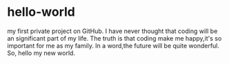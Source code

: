 # hello-world
my first private project on GitHub.
I have never thought that coding will be an significant part of my life.
The truth is that coding make me happy,it's so important for me as my family.
In a word,the future will be quite wonderful.
So, hello my new world.
